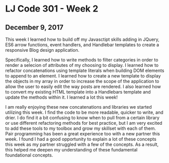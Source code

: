 # LJ Code 301 - Week 2

## December 9, 2017

This week I learned how to build off my Javasctipt skills adding in JQuery, ES6 arrow functions, event handlers, and Handlebar templates to create a responsive Blog design application.

Specifically, I learned how to write methods to filter categories in order to render a selecion of attributes of my choosing to display. I learned how to refactor concatenations using template literals when building DOM elements to append to an element. I learned how to create a new template to display the objects in my array in order to increase the scope of the application to allow the user to easily edit the way posts are rendered. I also learned how to convert my existing HTML template into a Handlebars template and update the methods within it. I learned a lot this week!

I am really enjoying these new concatenations and libraries we started utilizing this week. I find the code to be more readable, quicker to write, and drier. I do find it a bit confusing to know when to pull from a certain library or use different refactoring methods for best practice, but I am very excited to add these tools to my toolbox and grow my skillset with each of them. Pair programming has been a great experience too with a new partner this week. I found I had a good opportunity to explain a lot of these concepts this week as my partner struggled with a few of the concepts. As a result, this helped me deepen my understanding of these fundamental foundational concepts.